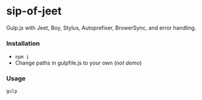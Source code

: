 # sip-of-jeet

Gulp.js with Jeet, Boy, Stylus, Autoprefixer, BrowerSync, and error handling.

### Installation
- `npm i`
- Change paths in gulpfile.js to your own (*not demo*)

### Usage
`gulp`
